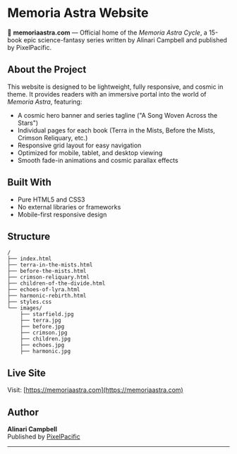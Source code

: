 # Memoria Astra Website

🌌 **memoriaastra.com** — Official home of the *Memoria Astra Cycle*, a 15-book epic science-fantasy series written by Alinari Campbell and published by PixelPacific.

## About the Project

This website is designed to be lightweight, fully responsive, and cosmic in theme. It provides readers with an immersive portal into the world of *Memoria Astra*, featuring:

- A cosmic hero banner and series tagline ("A Song Woven Across the Stars")
- Individual pages for each book (Terra in the Mists, Before the Mists, Crimson Reliquary, etc.)
- Responsive grid layout for easy navigation
- Optimized for mobile, tablet, and desktop viewing
- Smooth fade-in animations and cosmic parallax effects

## Built With

- Pure HTML5 and CSS3
- No external libraries or frameworks
- Mobile-first responsive design

## Structure

```
/
├── index.html
├── terra-in-the-mists.html
├── before-the-mists.html
├── crimson-reliquary.html
├── children-of-the-divide.html
├── echoes-of-lyra.html
├── harmonic-rebirth.html
├── styles.css
└── images/
    ├── starfield.jpg
    ├── terra.jpg
    ├── before.jpg
    ├── crimson.jpg
    ├── children.jpg
    ├── echoes.jpg
    ├── harmonic.jpg
```

## Live Site

Visit: [https://memoriaastra.com](https://memoriaastra.com)

## Author

**Alinari Campbell**  
Published by [PixelPacific](https://pixelpacific.com)

---
